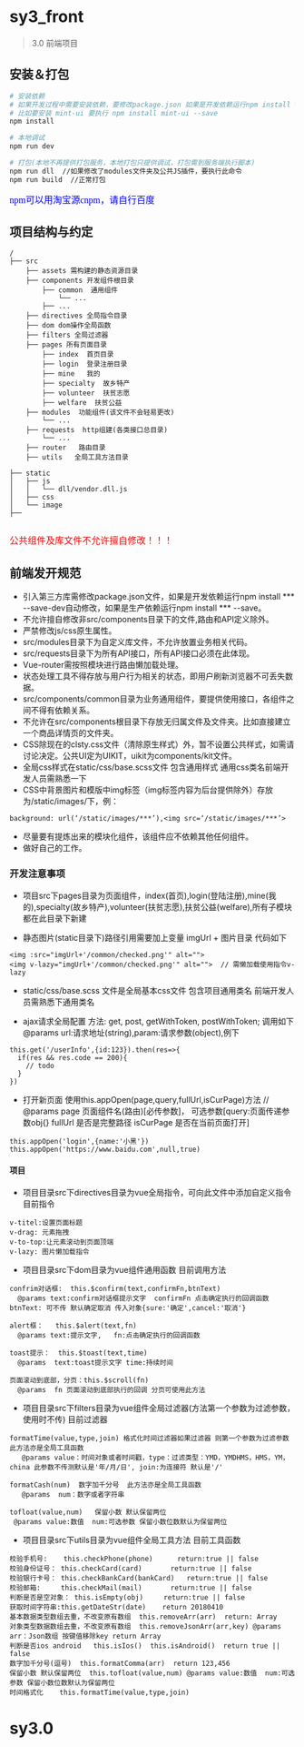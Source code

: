 # sy3_front

> 3.0 前端项目

## 安装＆打包

``` bash
# 安装依赖
# 如果开发过程中需要安装依赖，要修改package.json 如果是开发依赖运行npm install *** --save-dev自动修改，如果是生产依赖运行npm install *** --save
# 比如要安装 mint-ui 要执行 npm install mint-ui --save
npm install

# 本地调试
npm run dev

# 打包(本地不再提供打包服务，本地打包只提供调试，打包需到服务端执行脚本)
npm run dll  //如果修改了modules文件夹及公共JS插件，要执行此命令
npm run build  //正常打包
```

<font color=blue size=3 face="微软雅黑">npm可以用淘宝源cnpm，请自行百度</font>

## 项目结构与约定

```
/
├── src
    ├── assets 需构建的静态资源目录    
    ├── components 开发组件根目录
        ├── common  通用组件
            └── ...
        ├── ...        
    ├── directives 全局指令目录    
    ├── dom dom操作全局函数    
    ├── filters 全局过滤器        
    ├── pages 所有页面目录
        ├── index  首页目录
        ├── login  登录注册目录
        ├── mine   我的
        ├── specialty  故乡特产
        ├── volunteer  扶贫志愿
        ├── welfare  扶贫公益        
    ├── modules  功能组件(该文件不会轻易更改)
        └── ...                           
    ├── requests  http组建(各类接口总目录)
        └── ...        
    ├── router   路由目录    
    ├── utils   全局工具方法目录
    
├── static                         
│   ├── js                    
│   │   └── dll/vendor.dll.js
│   ├── css
│   └── image                
├── 


```

<font color=red size=3 face="微软雅黑">公共组件及库文件不允许擅自修改！！！</font>

## 前端发开规范

* 引入第三方库需修改package.json文件，如果是开发依赖运行npm install *** --save-dev自动修改，如果是生产依赖运行npm install *** --save。
* 不允许擅自修改非src/components目录下的文件,路由和API定义除外。
* 严禁修改js/css原生属性。
* src/modules目录下为自定义库文件，不允许放置业务相关代码。
* src/requests目录下为所有API接口，所有API接口必须在此体现。
* Vue-router需按照模块进行路由懒加载处理。
* 状态处理工具不得存放与用户行为相关的状态，即用户刷新浏览器不可丢失数据。
* src/components/common目录为业务通用组件，要提供使用接口，各组件之间不得有依赖关系。
* 不允许在src/components根目录下存放无归属文件及文件夹。比如直接建立一个商品详情页的文件夹。
* CSS除现在的clsty.css文件（清除原生样式）外，暂不设置公共样式，如需请讨论决定。公共UI定为UIKIT，uikit为components/kit文件。
* 全局css样式在static/css/base.scss文件 包含通用样式 通用css类名前端开发人员需熟悉一下
* CSS中背景图片和模版中img标签（img标签内容为后台提供除外）存放为/static/images/下，例：

 ``` 
 background: url(‘/static/images/***’),<img src=‘/static/images/***’>
 ```
* 尽量要有提炼出来的模块化组件，该组件应不依赖其他任何组件。
* 做好自己的工作。

### 开发注意事项

* 项目src下pages目录为页面组件，index(首页),login(登陆注册),mine(我的),specialty(故乡特产),volunteer(扶贫志愿),扶贫公益(welfare),所有子模块都在此目录下新建

* 静态图片(static目录下)路径引用需要加上变量 imgUrl + 图片目录  代码如下
```
<img :src="imgUrl+'/common/checked.png'" alt="">
<img v-lazy="imgUrl+'/common/checked.png'" alt="">  // 需懒加载使用指令v-lazy
```
* static/css/base.scss 文件是全局基本css文件 包含项目通用类名 前端开发人员需熟悉下通用类名

* ajax请求全局配置 方法: get, post, getWithToken, postWithToken; 调用如下 @params url:请求地址(string),param:请求参数(object),例下
```
this.get('/userInfo',{id:123}).then(res=>{
  if(res && res.code == 200){
    // todo
  }
})
```

* 打开新页面 使用this.appOpen(page,query,fullUrl,isCurPage)方法 
// @params page 页面组件名(路由)[必传参数]， 可选参数[query:页面传递参数obj{} fullUrl 是否是完整路径  isCurPage 是否在当前页面打开]
```
this.appOpen('login',{name:'小黑'})
this.appOpen('https://www.baidu.com',null,true)
```


#### 项目

* 项目目录src下directives目录为vue全局指令，可向此文件中添加自定义指令 目前指令 
```
v-titel:设置页面标题
v-drag: 元素拖拽
v-to-top:让元素滚动到页面顶端
v-lazy: 图片懒加载指令
```

* 项目目录src下dom目录为vue组件通用函数 目前调用方法

```
confrim对话框:  this.$confirm(text,confirmFn,btnText)  
  @params text:confirm对话框提示文字  confirmFn 点击确定执行的回调函数  btnText: 可不传 默认确定取消 传入对象{sure:'确定',cancel:'取消'}

alert框：   this.$alert(text,fn) 
  @params text:提示文字,   fn:点击确定执行的回调函数

toast提示：  this.$toast(text,time) 
  @params  text:toast提示文字 time:持续时间

页面滚动到底部，分页：this.$scroll(fn)
  @params  fn 页面滚动到底部执行的回调 分页可使用此方法
```

* 项目目录src下filters目录为vue组件全局过滤器(方法第一个参数为过滤参数，使用时不传) 目前过滤器 

```
formatTime(value,type,join) 格式化时间过滤器如果过滤器 则第一个参数为过滤参数   此方法亦是全局工具函数
   @params value：时间对象或者时间戳，type：过滤类型：YMD，YMDHMS，HMS，YM，china 此参数不传测默认是'年/月/日', join:为连接符 默认是'/' 
   
formatCash(num)  数字加千分号  此方法亦是全局工具函数
   @params  num：数字或者字符串 
   
tofloat(value,num)   保留小数 默认保留两位  
 @params value:数值  num:可选参数 保留小数位数默认为保留两位 
```

* 项目目录src下utils目录为vue组件全局工具方法 目前工具函数

```
校验手机号:    this.checkPhone(phone)      return:true || false
校验身份证号： this.checkCard(card)       return:true || false
校验银行卡号： this.checkBankCard(bankCard)   return:true || false
校验邮箱:     this.checkMail(mail)       return:true || false
判断是否是空对象： this.isEmpty(obj)     return:true || false
获取时间字符串:this.getDateStr(date)    return 20180410 
基本数据类型数组去重，不改变原有数组  this.removeArr(arr)  return: Array  
对象类型数据数组去重，不改变原有数组  this.removeJsonArr(arr,key) @params arr：Json数组 按键值移除key return Array
判断是否ios android   this.isIos()  this.isAndroid()  return true || false
数字加千分号(逗号)  this.formatComma(arr)  return 123,456
保留小数 默认保留两位  this.tofloat(value,num) @params value:数值  num:可选参数 保留小数位数默认为保留两位 
时间格式化    this.formatTime(value,type,join)  
```

# sy3.0
